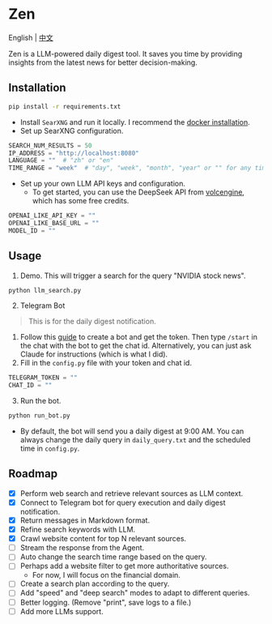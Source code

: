 # Zen
English | [中文](README_zh.md)

Zen is a LLM-powered daily digest tool. It saves you time by providing insights from the latest news for better decision-making.

## Installation
```bash
pip install -r requirements.txt
```

* Install `SearXNG` and run it locally. I recommend the [docker installation](https://docs.searxng.org/admin/installation-docker.html#installation-docker).
* Set up SearXNG configuration.
```python
SEARCH_NUM_RESULTS = 50
IP_ADDRESS = "http://localhost:8080"
LANGUAGE = ""  # "zh" or "en"
TIME_RANGE = "week"  # "day", "week", "month", "year" or "" for any time
```
* Set up your own LLM API keys and configuration.
    * To get started, you can use the DeepSeek API from [volcengine](https://console.volcengine.com/ark/region:ark+cn-beijing/model/detail?Id=deepseek-r1), which has some free credits.
```python
OPENAI_LIKE_API_KEY = ""
OPENAI_LIKE_BASE_URL = ""
MODEL_ID = ""
```

## Usage
1. Demo. This will trigger a search for the query "NVIDIA stock news".
```bash
python llm_search.py
```

2. Telegram Bot
> This is for the daily digest notification.

1. Follow this [guide](https://core.telegram.org/bots/features#botfather) to create a bot and get the token. Then type `/start` in the chat with the bot to get the chat id.
Alternatively, you can just ask Claude for instructions (which is what I did).
2. Fill in the `config.py` file with your token and chat id.
```python
TELEGRAM_TOKEN = ""
CHAT_ID = ""
```
3. Run the bot.
```bash
python run_bot.py
```
* By default, the bot will send you a daily digest at 9:00 AM.
You can always change the daily query in `daily_query.txt` and the scheduled time in `config.py`.

## Roadmap
- [x] Perform web search and retrieve relevant sources as LLM context.
- [x] Connect to Telegram bot for query execution and daily digest notification.
- [x] Return messages in Markdown format.
- [x] Refine search keywords with LLM.
- [x] Crawl website content for top N relevant sources.
- [ ] Stream the response from the Agent.
- [ ] Auto change the search time range based on the query.
- [ ] Perhaps add a website filter to get more authoritative sources.
    * For now, I will focus on the financial domain.
- [ ] Create a search plan according to the query.
- [ ] Add "speed" and "deep search" modes to adapt to different queries.
- [ ] Better logging. (Remove "print", save logs to a file.)
- [ ] Add more LLMs support.
